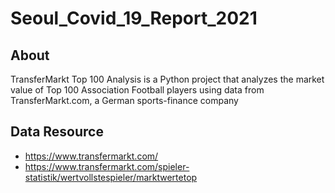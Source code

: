 # Seoul_Covid_19_Report_2021

## About
TransferMarkt Top 100 Analysis is a Python project that analyzes the market value of Top 100 Association Football players using data from TransferMarkt.com, a German sports-finance company

## Data Resource
* https://www.transfermarkt.com/
* https://www.transfermarkt.com/spieler-statistik/wertvollstespieler/marktwertetop

